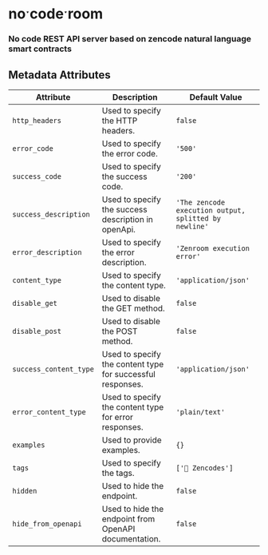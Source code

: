 # noˑcodeˑroom

### No code REST API server based on zencode natural language smart contracts


## Metadata Attributes


| Attribute | Description | Default Value |
| --- | --- | --- |
| `http_headers` | Used to specify the HTTP headers. | `false` |
| `error_code` | Used to specify the error code. | `'500'` |
| `success_code` | Used to specify the success code. | `'200'` |
| `success_description` | Used to specify the success description in openApi. | `'The zencode execution output, splitted by newline'` |
| `error_description` | Used to specify the error description. | `'Zenroom execution error'` |
| `content_type` | Used to specify the content type. | `'application/json'` |
| `disable_get` | Used to disable the GET method. | `false` |
| `disable_post` | Used to disable the POST method. | `false` |
| `success_content_type` | Used to specify the content type for successful responses. | `'application/json'` |
| `error_content_type` | Used to specify the content type for error responses. | `'plain/text'` |
| `examples` | Used to provide examples. | `{}` |
| `tags` | Used to specify the tags. | `['📑 Zencodes']` |
| `hidden` | Used to hide the endpoint. | `false` |
| `hide_from_openapi` | Used to hide the endpoint from OpenAPI documentation. | `false` |